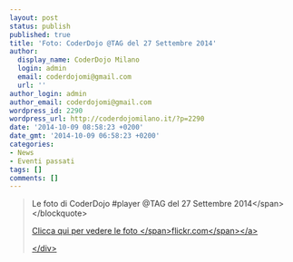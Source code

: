 ```yaml
---
layout: post
status: publish
published: true
title: 'Foto: CoderDojo @TAG del 27 Settembre 2014'
author:
  display_name: CoderDojo Milano
  login: admin
  email: coderdojomi@gmail.com
  url: ''
author_login: admin
author_email: coderdojomi@gmail.com
wordpress_id: 2290
wordpress_url: http://coderdojomilano.it/?p=2290
date: '2014-10-09 08:58:23 +0200'
date_gmt: '2014-10-09 06:58:23 +0200'
categories:
- News
- Eventi passati
tags: []
comments: []
---
```

<blockquote><span style="font-style: normal; color: #333333;">Le foto di CoderDojo #player @TAG del 27 Settembre 2014<&#47;span><&#47;blockquote></p>
<div class="flickr">
<p><a href="https:&#47;&#47;www.flickr.com&#47;photos&#47;98942956@N02&#47;sets&#47;72157648176008888&#47;" target="_blank"><img src="http:&#47;&#47;coderdojomilano.it&#47;wp-content&#47;uploads&#47;2014&#47;10&#47;coder01.jpg" alt="" &#47;><span class="flickrText">Clicca qui per vedere le foto <&#47;span><span class="flickrName">flickr.com<&#47;span><&#47;a></p>
<p><&#47;div></p>
